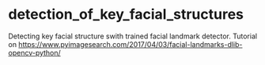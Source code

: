 # detection_of_key_facial_structures
Detecting key facial structure swith trained facial landmark detector. 
Tutorial on https://www.pyimagesearch.com/2017/04/03/facial-landmarks-dlib-opencv-python/
